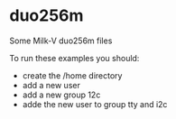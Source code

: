 # duo256m
Some Milk-V duo256m files

To run these examples you should:

- create the /home directory
- add a new user
- add a new group 12c
- adde the new user to group tty and i2c
